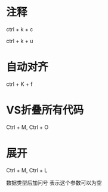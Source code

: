 # 注释

ctrl + k + c

ctrl + k + u

# 自动对齐
ctrl + K + f

# VS折叠所有代码
Ctrl + M, Ctrl + O
# 展开
Ctrl + M, Ctrl + L

数据类型后加问号 表示这个参数可以为空